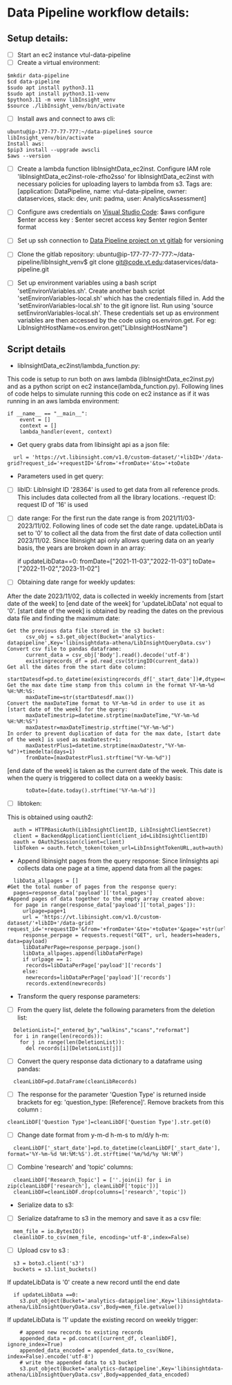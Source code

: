# Data Pipeline workflow details:

## Setup details:

- [ ] Start an ec2 instance vtul-data-pipeline
- [ ] Create a virtual environment:
```
$mkdir data-pipeline
$cd data-pipeline
$sudo apt install python3.11
$sudo apt install python3.11-venv
$python3.11 -m venv libInsight_venv
$source ./libInsight_venv/bin/activate
```
- [ ] Install aws and connect to aws cli:
```
ubuntu@ip-177-77-77-777:~/data-pipeline$ source libInsight_venv/bin/activate
Install aws:
$pip3 install --upgrade awscli
$aws --version
```
- [ ] Create a lambda function libInsightData_ec2inst. Configure IAM role 'libInsightData_ec2inst-role-zfho2sso' for libInsightData_ec2inst with necessary policies for uploading layers to lambda from s3. Tags are: [application: DataPipeline, name: vtul-data-pipeline, owner: dataservices, stack: dev, unit: padma, user: AnalyticsAssessment]
- [ ] Configure aws credentials on [Visual Studio Code](https://code.visualstudio.com/Download):
$aws configure
$enter access key :
$enter secret access key
$enter region
$enter format
  
- [ ] Set up ssh connection to [Data Pipeline project on vt gitlab](https://code.vt.edu/dataservices/data-pipeline) for versioning

- [ ] Clone the gitlab repository:
ubuntu@ip-177-77-77-777:~/data-pipeline/libInsight_venv$ git clone git@code.vt.edu:dataservices/data-pipeline.git

- [ ] Set up environment variables using a bash script 'setEnvironVariables.sh'. Create another bash script 'setEnvironVariables-local.sh' which has the credentials filled in. Add the 'setEnvironVariables-local.sh' to the git ignore list. Run using 'source setEnvironVariables-local.sh'. These credentials set up as environment variables are then accessed by the code using os.environ.get. For eg: LibInsightHostName=os.environ.get("LibInsightHostName")

## Script details

- libInsightData_ec2inst/lambda_function.py:

This code is setup to run both on aws lambda (libInsightData_ec2inst.py) and as a python script on ec2 instance(lambda_function.py).
Following lines of code helps to simulate running this code on ec2 instance as if it was running in an aws lambda environment:
```
if __name__ == "__main__":
    event = []
    context = []
    lambda_handler(event, context)
```
- Get query grabs data from libinsight api as a json file:
```
  url = 'https://vt.libinsight.com/v1.0/custom-dataset/'+libID+'/data-grid?request_id='+requestID+'&from='+fromDate+'&to='+toDate
```

- Parameters used in get query:
 
 - [ ] libID:
LibInsight ID '28364' is used to get data from all reference prods. This includes data collected from all the library locations.
-request ID: request ID of '16' is used
 
 - [ ] date range:
For the first run the date range is from 2021/11/03-2023/11/02. Following lines of code set the date range. updateLibData is set to '0' to collect all the data from the first date of data collection until 2023/11/02. Since libinsight api only allows quering data on an yearly basis, the years are broken down in an array:
 
    if updateLibData==0:
      fromDate=["2021-11-03","2022-11-03"]
      toDate=["2022-11-02","2023-11-02"]

- [ ] Obtaining date range for weekly updates:
 
After the date 2023/11/02, data is collected in weekly increments from [start date of the week] to [end date of the week] for 'updateLibData' not equal to '0'. [start date of the week] is obtained by reading the dates on the previous data file and finding the maximum date:
``` 
Get the previous data file stored in the s3 bucket:
      csv_obj = s3.get_object(Bucket='analytics-datapipeline',Key='libinsightdata-athena/LibInsightQueryData.csv')
Convert csv file to pandas dataframe:
      current_data = csv_obj['Body'].read().decode('utf-8')
      existingrecords_df = pd.read_csv(StringIO(current_data))
Get all the dates from the start date column:
      startDatesdf=pd.to_datetime(existingrecords_df['_start_date'])#,dtype=object)
Get the max date time stamp from this column in the format %Y-%m-%d %H:%M:%S:
      maxDateTime=str(startDatesdf.max())
Convert the maxDateTime format to %Y-%m-%d in order to use it as [start date of the week] for the query:
      maxDateTimestrip=datetime.strptime(maxDateTime,"%Y-%m-%d %H:%M:%S")
      maxDatestr=maxDateTimestrip.strftime("%Y-%m-%d")
In order to prevent duplication of data for the max date, [start date of the week] is used as maxDatestr+1:
      maxDatestrPlus1=datetime.strptime(maxDatestr,"%Y-%m-%d")+timedelta(days=1)
      fromDate=[maxDatestrPlus1.strftime("%Y-%m-%d")]
```
[end date of the week] is taken as the current date of the week. This date is when the query is triggered to collect data on a weekly basis:
```
      toDate=[date.today().strftime('%Y-%m-%d')]
```
- [ ] libtoken:
 
This is obtained using oauth2:
``` 
  auth = HTTPBasicAuth(LibInsightClientID, LibInsightClientSecret)
  client = BackendApplicationClient(client_id=LibInsightClientID)
  oauth = OAuth2Session(client=client)
  libToken = oauth.fetch_token(token_url=LibInsightTokenURL,auth=auth)
``` 
- Append libinsight pages from the query response:
 Since linInsights api collects data one page at a time, append data from all the pages:
 
```
  libData_allpages = []
#Get the total number of pages from the response query:
  pages=response_data['payload']['total_pages']
#Append pages of data together to the empty array created above:
  for page in range(response_data['payload']['total_pages']):
     urlpage=page+1
     url = 'https://vt.libinsight.com/v1.0/custom-dataset/'+libID+'/data-grid?request_id='+requestID+'&from='+fromDate+'&to='+toDate+'&page='+str(urlpage)
     response_perpage = requests.request("GET", url, headers=headers, data=payload)
     libDataPerPage=response_perpage.json()
     libData_allpages.append(libDataPerPage)
     if urlpage == 1:
      records=libDataPerPage['payload']['records']
     else:
      newrecords=libDataPerPage['payload']['records']
      records.extend(newrecords)    
```
- Transform the query response parameters:
- [ ] From the query list, delete the following parameters from the deletion list:
```
  DeletionList=["_entered_by","walkins","scans","reformat"]
  for i in range(len(records)):
    for j in range(len(DeletionList)):
      del records[i][DeletionList[j]]
```
- [ ] Convert the query response data dictionary to a dataframe using pandas:
```
  cleanLibDF=pd.DataFrame(cleanLibRecords)
```
- [ ] The response for the parameter 'Question Type' is returned inside brackets for eg: 'question_type: [Reference]'. Remove brackets from this column :
```
cleanLibDF['Question Type']=cleanLibDF['Question Type'].str.get(0)
```
- [ ] Change date format from y-m-d h-m-s to m/d/y h-m:
```
  cleanLibDF['_start_date']=pd.to_datetime(cleanLibDF['_start_date'], format='%Y-%m-%d %H:%M:%S').dt.strftime('%m/%d/%y %H:%M')
```
 
- [ ] Combine 'research' and 'topic' columns:
```
  cleanLibDF['Research_Topic'] = [''.join(i) for i in zip(cleanLibDF['research'], cleanLibDF['topic'])]
  cleanLibDF=cleanLibDF.drop(columns=['research','topic'])
``` 
- Serialize data to s3: 
 
- [ ] Serialize dataframe to s3 in the memory and save it as a csv file:
``` 
  mem_file = io.BytesIO()
  cleanlibDF.to_csv(mem_file, encoding='utf-8',index=False)
``` 
 
- [ ] Upload csv to s3 :
``` 
  s3 = boto3.client('s3')
  buckets = s3.list_buckets()
``` 
If updateLibData is '0' create a new record until the end date
```
  if updateLibData ==0:
    s3.put_object(Bucket='analytics-datapipeline',Key='libinsightdata-athena/LibInsightQueryData.csv',Body=mem_file.getvalue())
``` 
If updateLibData is '1' update the existing record on weekly trigger:
``` 
    # append new records to existing records
    appended_data = pd.concat([current_df, cleanlibDF], ignore_index=True)
    appended_data_encoded = appended_data.to_csv(None, index=False).encode('utf-8')
    # write the appended data to s3 bucket
    s3.put_object(Bucket='analytics-datapipeline',Key='libinsightdata-athena/LibInsightQueryData.csv',Body=appended_data_encoded)
```
